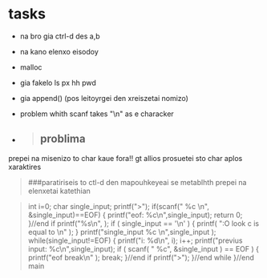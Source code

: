# tasks

- na bro gia ctrl-d des a,b

- na kano elenxo eisodoy

- malloc

- gia fakelo ls px hh pwd

- gia append() (pos leitoyrgei den xreiszetai nomizo)

- problem whith scanf takes "\n" as e characker

- > ## problima
prepei na misenizo to char kaue fora!!
gt allios prosuetei sto char aplos xaraktires

> ###paratiriseis
to ctl-d den mapouhkeyeai se metablhth prepei na elenxetai katethian

>   int i=0;
  char single_input;
  printf(">");
  if(scanf(" %c \n", &single_input)==EOF)
  {
    printf("eof: %c\n",single_input);
    return 0;
  }//end if
  printf("%s\n", );
  if ( single_input == '\n' ) {
      printf( ":O look c is equal to \\n"  );
  }
  printf("single_input %c \n",single_input );
  while(single_input!=EOF)
  {
    printf("i: %d\n", i);
    i++;
    printf("previus input: %c\n",single_input);
      if ( scanf( " %c", &single_input ) == EOF ) {
          printf("eof break\n" );
          break;
      }//end if
    printf(">");
  }//end while
}//end main

